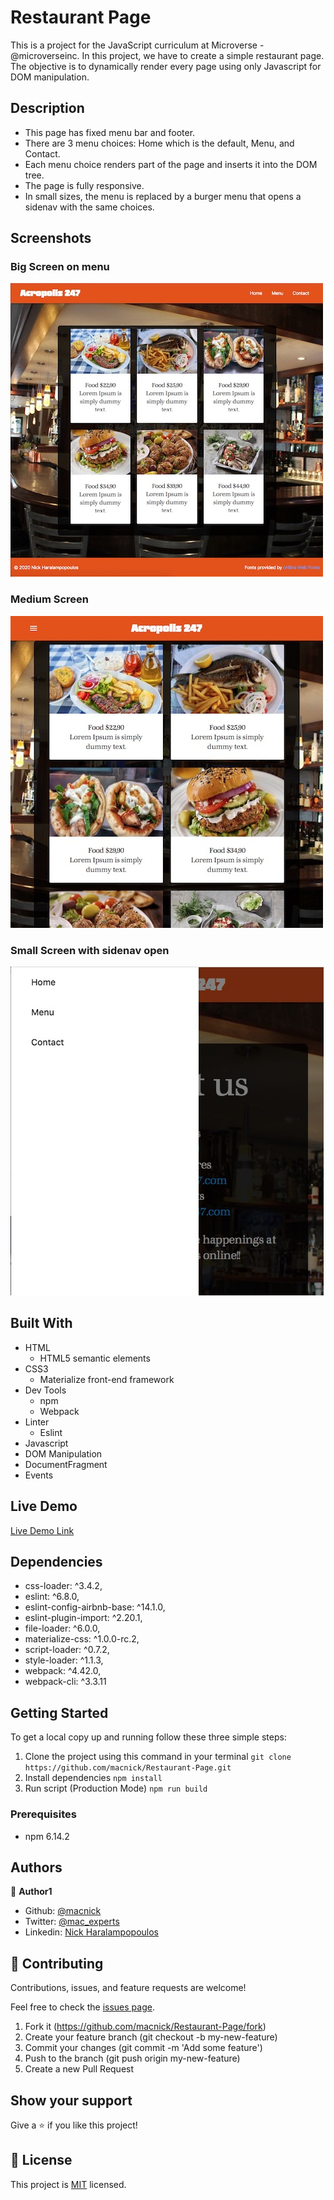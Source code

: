 # Restaurant Page

This is a project for the JavaScript curriculum at Microverse - @microverseinc.
In this project, we have to create a simple restaurant page. The objective is to dynamically render every page using only Javascript for DOM manipulation.

## Description

- This page has fixed menu bar and footer.
- There are 3 menu choices: Home which is the default, Menu, and Contact.
- Each menu choice renders part of the page and inserts it into the DOM tree.
- The page is fully responsive.
- In small sizes, the menu is replaced by a burger menu that opens a sidenav with the same choices.

## Screenshots

### Big Screen on menu

<img src="dist/img/big.jpg" alt="Big screen on menu" >

### Medium Screen

<img src="dist/img/medium.jpg" alt="Medium screen on menu" >

### Small Screen with sidenav open

<img src="dist/img/smallwsidnav.jpg" alt="Small screen on contact with sidenav open">

## Built With

- HTML
  - HTML5 semantic elements
- CSS3
  - Materialize front-end framework
- Dev Tools
  - npm
  - Webpack
- Linter
  - Eslint
- Javascript
- DOM Manipulation
- DocumentFragment
- Events

## Live Demo

[Live Demo Link](https://macnick.github.io/Restaurant-Page/)

## Dependencies

- css-loader: ^3.4.2,
- eslint: ^6.8.0,
- eslint-config-airbnb-base: ^14.1.0,
- eslint-plugin-import: ^2.20.1,
- file-loader: ^6.0.0,
- materialize-css: ^1.0.0-rc.2,
- script-loader: ^0.7.2,
- style-loader: ^1.1.3,
- webpack: ^4.42.0,
- webpack-cli: ^3.3.11

## Getting Started

To get a local copy up and running follow these three simple steps:

1. Clone the project using this command in your terminal
   `git clone https://github.com/macnick/Restaurant-Page.git`
2. Install dependencies `npm install`
3. Run script (Production Mode) `npm run build`

### Prerequisites

- npm 6.14.2

## Authors

👤 **Author1**

- Github: [@macnick](https://github.com/macnick)
- Twitter: [@mac_experts](https://twitter.com/mac_experts)
- Linkedin: [Nick Haralampopoulos](https://www.linkedin.com/in/nick-haralampopoulos-26a55412a/)

## 🤝 Contributing

Contributions, issues, and feature requests are welcome!

Feel free to check the [issues page](https://github.com/macnick/Restaurant-Page/issues).

1. Fork it (https://github.com/macnick/Restaurant-Page/fork)
2. Create your feature branch (git checkout -b my-new-feature)
3. Commit your changes (git commit -m 'Add some feature')
4. Push to the branch (git push origin my-new-feature)
5. Create a new Pull Request

## Show your support

Give a ⭐️ if you like this project!

## 📝 License

This project is [MIT](lic.url) licensed.
